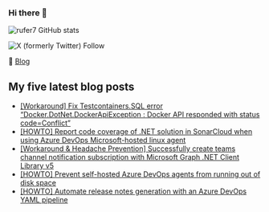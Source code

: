 ### Hi there 👋

<img alt="rufer7 GitHub stats" src="https://github-readme-stats.vercel.app/api?username=rufer7&count_private=true&show_icons=true&theme=dark&include_all_commits=true">

![X (formerly Twitter) Follow](https://img.shields.io/twitter/follow/rufer_13)

:newspaper: [Blog](https://blog.rufer.be/)

## My five latest blog posts

<!-- BLOG-POST-LIST:START -->
- [[Workaround] Fix Testcontainers.SQL error “Docker.DotNet.DockerApiException : Docker API responded with status code=Conflict”](https://blog.rufer.be/2024/09/22/workaround-fix-testcontainers-sql-error-docker-dotnet-dockerapiexception-docker-api-responded-with-status-codeconflict/)
- [[HOWTO] Report code coverage of .NET solution in SonarCloud when using Azure DevOps Microsoft-hosted linux agent](https://blog.rufer.be/2024/08/05/howto-report-code-coverage-of-net-solution-in-sonarcloud-when-using-azure-devops-microsoft-hosted-linux-agent/)
- [[Workaround &amp; Headache Prevention] Successfully create teams channel notification subscription with Microsoft Graph .NET Client Library v5](https://blog.rufer.be/2024/06/23/workaround-headache-prevention-successfully-create-teams-channel-notification-subscription-with-microsoft-graph-net-client-library-v5/)
- [[HOWTO] Prevent self-hosted Azure DevOps agents from running out of disk space](https://blog.rufer.be/2024/06/20/howto-prevent-self-hosted-azure-devops-agents-from-running-out-of-disk-space/)
- [[HOWTO] Automate release notes generation with an Azure DevOps YAML pipeline](https://blog.rufer.be/2024/06/14/howto-automate-release-notes-generation-with-an-azure-devops-yaml-pipeline/)
<!-- BLOG-POST-LIST:END -->
